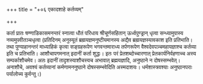 +++
title = "+०६ एकादशाहे कर्तव्यम्"

+++

कर्ता प्रातः षण्णाडिकासमनन्तरं स्नात्वा धौतं परिधाय श्रीचूर्णसहितान् ऊर्ध्वपुण्ड्रान् धृत्वा सन्ध्यामुपास्य नव्यमुपवीतञ्चधृत्वा (प्रतिदिनम् अनुस्यूतं ब्रह्मयज्ञमनुष्टीयमानस्य अद्यैव ब्रह्मयज्ञस्यावकाश इति प्रतिभाति। तथा पुण्याहानन्तरं माध्याहिकं कृत्वा सङ्ग्रहरूपेण भगवन्तमाराध्य तर्पणरूपेण वैश्वदेवपञ्चमहायज्ञाश्च कर्तव्या इति च प्रतिभाति। आशौचापगमनात् इदानीं कर्ता शुद्धः। इतः परं प्रेतशब्दोच्चारणात् प्रेतकार्यनिर्वहणाच्च अस्य सम्पर्काशौचमेव। अतः इदानीं तादृशस्याशौचस्यच अभावात् ब्रह्मयज्ञादि, अनुष्ठाने न दोषस्सम्भवेत्। अनाशौचे, अवश्यं कर्तव्यानां कर्मणामननुष्ठाने दोषस्सम्भवेदिति अस्मदाशयः। धर्मशास्त्रवश्याः अनुष्ठानपराः पर्यालोच्य कुर्वन्तु।)

